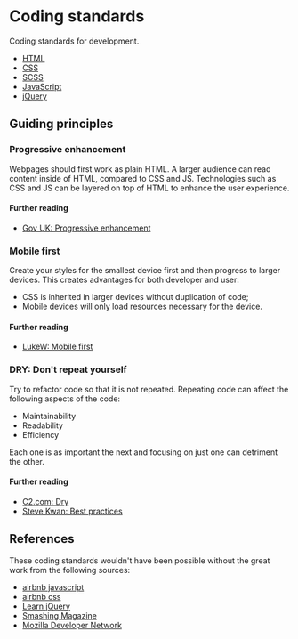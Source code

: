 # Coding standards

Coding standards for development.

- [HTML](./html/)
- [CSS](./css/)
- [SCSS](./scss/)
- [JavaScript](./javascript/)
- [jQuery](./jquery/)


## Guiding principles

### Progressive enhancement

Webpages should first work as plain HTML. A larger audience can read content inside of HTML, compared to CSS and JS. Technologies such as CSS and JS can be layered on top of HTML to enhance the user experience.

#### Further reading
- [Gov UK: Progressive enhancement](https://www.gov.uk/service-manual/making-software/progressive-enhancement.html)

### Mobile first

Create your styles for the smallest device first and then progress to larger devices. This creates advantages for both developer and user:

- CSS is inherited in larger devices without duplication of code;
- Mobile devices will only load resources necessary for the device.

#### Further reading
- [LukeW: Mobile first](http://www.lukew.com/resources/mobile_first.asp)

### DRY: Don't repeat yourself

Try to refactor code so that it is not repeated. Repeating code can affect the following aspects of the code:

- Maintainability
- Readability
- Efficiency

Each one is as important the next and focusing on just one can detriment the other.

#### Further reading
- [C2.com: Dry](http://c2.com/cgi/wiki?DontRepeatYourself)
- [Steve Kwan: Best practices](https://github.com/stevekwan/best-practices/blob/master/javascript/best-practices.md#excessive-optimization)


## References

These coding standards wouldn't have been possible without the great work from the following sources:

- [airbnb javascript](https://github.com/airbnb/javascript)
- [airbnb css](https://github.com/airbnb/css)
- [Learn jQuery](http://learn.jquery.com/)
- [Smashing Magazine](https://www.smashingmagazine.com)
- [Mozilla Developer Network](https://developer.mozilla.org/)